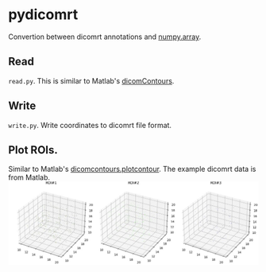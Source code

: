 # pydicomrt

Convertion between dicomrt annotations and [numpy.array](https://numpy.org/doc/stable/reference/generated/numpy.array.html).


## Read
`read.py`. This is similar to Matlab's [dicomContours](https://www.mathworks.com/help/images/ref/dicomcontours.html).

## Write
`write.py`. Write coordinates to dicomrt file format.

## Plot ROIs.
Similar to Matlab's [dicomcontours.plotcontour](https://www.mathworks.com/help/images/ref/dicomcontours.plotcontour.html).
The example dicomrt data is from Matlab.
![](ROIs.jpg)